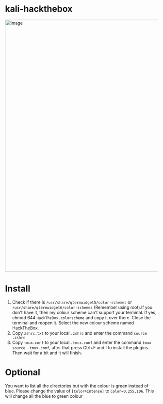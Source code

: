# kali-hackthebox

<img width="1901" height="831" alt="image" src="https://github.com/user-attachments/assets/702c1c3c-834a-4d3e-822f-d687833b9bf7" />

# Install
1. Check if there is `/usr/share/qtermwidget5/color-schemes` or `/usr/share/qtermwidget6/color-schemes` (Remember using root).If you don't have it, then my colour scheme can't support your terminal. If yes, chmod 644 `HackTheBox.colorscheme` and copy it over there. Close the terminal and reopen it. Select the new colour scheme named HackTheBox.
2. Copy `zshrc.txt` to your local `.zshrc` and enter the command `source .zshrc`
3. Copy `tmux.conf` to your local `.tmux.conf` and enter the command `tmux source .tmux.conf`, after that press Ctrl+F and I to install the plugins. Then wait for a bit and it will finish. 

# Optional
You want to list all the directories but with the colour is green instead of blue. Please change the value of `[Color4Intense]` to `Color=0,255,106`. This will change all the blue to green colour
